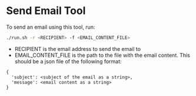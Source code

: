 # Send Email Tool

To send an email using this tool, run:

```bash
./run.sh -r <RECIPIENT> -f <EMAIL_CONTENT_FILE>
```

- RECIPIENT is the email address to send the email to
- EMAIL_CONTENT_FILE is the path to the file with the email content. This should be a json file of the following format:

```
{
  'subject': <subject of the email as a string>,
  'message': <email content as a string> 
}
```